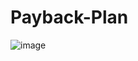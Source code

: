 # Payback-Plan

![image](https://user-images.githubusercontent.com/50307506/197367566-a7d278d1-c9e5-4d0e-8481-53afc8f0a7da.png)
